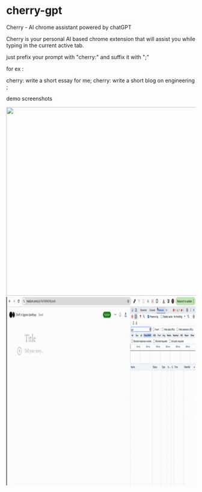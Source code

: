 # cherry-gpt
Cherry - AI chrome assistant powered by chatGPT

Cherry is your personal AI based chrome extension that will assist you while typing in the current active tab.

just prefix your prompt with "cherry:" and suffix it with ";"

for ex :

cherry: write a short essay for me;
cherry: write a short blog on engineering ;

demo screenshots 

<img src="./slack.gif" width=800 height=500 />

<img src="./medium.gif" width=800 height=500 />

